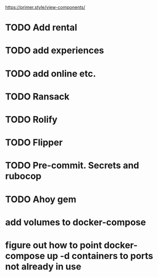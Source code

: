   https://primer.style/view-components/
  # TODO Add rental
  # TODO add experiences
  # TODO add online etc.
  # TODO Ransack

  # TODO Rolify 
  # TODO Flipper
  # TODO Pre-commit. Secrets and rubocop
  # TODO Ahoy gem
  # add volumes to docker-compose
  # figure out how to point docker-compose up -d containers to ports not already in use

